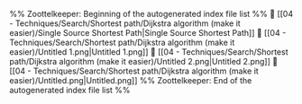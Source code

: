 %% Zoottelkeeper: Beginning of the autogenerated index file list  %%
📄 [[04 - Techniques/Search/Shortest path/Dijkstra algorithm (make it easier)/Single Source Shortest Path|Single Source Shortest Path]]
📄 [[04 - Techniques/Search/Shortest path/Dijkstra algorithm (make it easier)/Untitled 1.png|Untitled 1.png]]
📄 [[04 - Techniques/Search/Shortest path/Dijkstra algorithm (make it easier)/Untitled 2.png|Untitled 2.png]]
📄 [[04 - Techniques/Search/Shortest path/Dijkstra algorithm (make it easier)/Untitled.png|Untitled.png]]
%% Zoottelkeeper: End of the autogenerated index file list  %%
